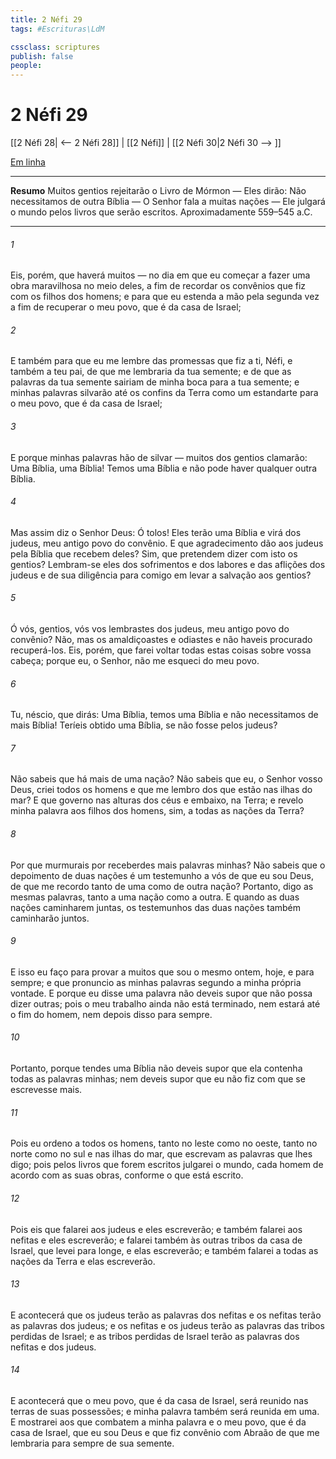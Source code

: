 ```yaml
---
title: 2 Néfi 29
tags: #Escrituras\LdM

cssclass: scriptures
publish: false
people:
---
```


# 2 Néfi 29
[[2 Néfi 28| <-- 2 Néfi 28]] | [[2 Néfi]] | [[2 Néfi 30|2 Néfi 30 --> ]]

[Em linha](https://churchofjesuschrist.org/study/scriptures/bofm/2-ne/29?lang=por)

---
__Resumo__
Muitos gentios rejeitarão o Livro de Mórmon — Eles dirão: Não necessitamos de outra Bíblia — O Senhor fala a muitas nações — Ele julgará o mundo pelos livros que serão escritos. Aproximadamente 559–545 a.C.

---
###### 1 
Eis, porém, que haverá muitos — no dia em que eu começar a fazer uma obra maravilhosa no meio deles, a fim de recordar os convênios que fiz com os filhos dos homens; e para que eu estenda a mão pela segunda vez a fim de recuperar o meu povo, que é da casa de Israel;

###### 2 
E também para que eu me lembre das promessas que fiz a ti, Néfi, e também a teu pai, de que me lembraria da tua semente; e de que as palavras da tua semente sairiam de minha boca para a tua semente; e minhas palavras silvarão até os confins da Terra como um estandarte para o meu povo, que é da casa de Israel;

###### 3 
E porque minhas palavras hão de silvar — muitos dos gentios clamarão: Uma Bíblia, uma Bíblia! Temos uma Bíblia e não pode haver qualquer outra Bíblia.

###### 4 
Mas assim diz o Senhor Deus: Ó tolos! Eles terão uma Bíblia e virá dos judeus, meu antigo povo do convênio. E que agradecimento dão aos judeus pela Bíblia que recebem deles? Sim, que pretendem dizer com isto os gentios? Lembram-se eles dos sofrimentos e dos labores e das aflições dos judeus e de sua diligência para comigo em levar a salvação aos gentios?

###### 5 
Ó vós, gentios, vós vos lembrastes dos judeus, meu antigo povo do convênio? Não, mas os amaldiçoastes e odiastes e não haveis procurado recuperá-los. Eis, porém, que farei voltar todas estas coisas sobre vossa cabeça; porque eu, o Senhor, não me esqueci do meu povo.

###### 6 
Tu, néscio, que dirás: Uma Bíblia, temos uma Bíblia e não necessitamos de mais Bíblia! Teríeis obtido uma Bíblia, se não fosse pelos judeus?

###### 7 
Não sabeis que há mais de uma nação? Não sabeis que eu, o Senhor vosso Deus, criei todos os homens e que me lembro dos que estão nas ilhas do mar? E que governo nas alturas dos céus e embaixo, na Terra; e revelo minha palavra aos filhos dos homens, sim, a todas as nações da Terra?

###### 8 
Por que murmurais por receberdes mais palavras minhas? Não sabeis que o depoimento de duas nações é um testemunho a vós de que eu sou Deus, de que me recordo tanto de uma como de outra nação? Portanto, digo as mesmas palavras, tanto a uma nação como a outra. E quando as duas nações caminharem juntas, os testemunhos das duas nações também caminharão juntos.

###### 9 
E isso eu faço para provar a muitos que sou o mesmo ontem, hoje, e para sempre; e que pronuncio as minhas palavras segundo a minha própria vontade. E porque eu disse uma palavra não deveis supor que não possa dizer outras; pois o meu trabalho ainda não está terminado, nem estará até o fim do homem, nem depois disso para sempre.

###### 10 
Portanto, porque tendes uma Bíblia não deveis supor que ela contenha todas as palavras minhas; nem deveis supor que eu não fiz com que se escrevesse mais.

###### 11 
Pois eu ordeno a todos os homens, tanto no leste como no oeste, tanto no norte como no sul e nas ilhas do mar, que escrevam as palavras que lhes digo; pois pelos livros que forem escritos julgarei o mundo, cada homem de acordo com as suas obras, conforme o que está escrito.

###### 12 
Pois eis que falarei aos judeus e eles escreverão; e também falarei aos nefitas e eles escreverão; e falarei também às outras tribos da casa de Israel, que levei para longe, e elas escreverão; e também falarei a todas as nações da Terra e elas escreverão.

###### 13 
E acontecerá que os judeus terão as palavras dos nefitas e os nefitas terão as palavras dos judeus; e os nefitas e os judeus terão as palavras das tribos perdidas de Israel; e as tribos perdidas de Israel terão as palavras dos nefitas e dos judeus.

###### 14 
E acontecerá que o meu povo, que é da casa de Israel, será reunido nas terras de suas possessões; e minha palavra também será reunida em uma. E mostrarei aos que combatem a minha palavra e o meu povo, que é da casa de Israel, que eu sou Deus e que fiz convênio com Abraão de que me lembraria para sempre de sua semente.

